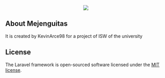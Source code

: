 <p align="center"><img src="https://laravel.com/assets/img/components/logo-laravel.svg"></p>


## About Mejenguitas

It is created by KevinArce98 for a project of ISW of the university

## License

The Laravel framework is open-sourced software licensed under the [MIT license](http://opensource.org/licenses/MIT).
